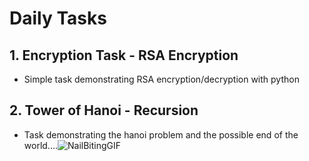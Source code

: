 # Daily Tasks

## 1. Encryption Task - RSA Encryption

-   Simple task demonstrating RSA encryption/decryption with python

## 2. Tower of Hanoi - Recursion
-   Task demonstrating the hanoi problem and the possible end of the world....![NailBitingGIF](https://github.com/davis-sang/zero_day/assets/99921124/8617c3ca-41a3-4d2a-8a7c-67d380c80976)

